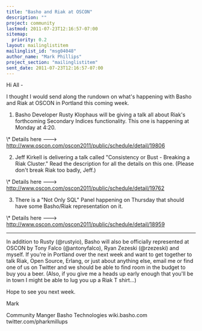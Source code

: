 ```yaml
---
title: "Basho and Riak at OSCON"
description: ""
project: community
lastmod: 2011-07-23T12:16:57-07:00
sitemap:
  priority: 0.2
layout: mailinglistitem
mailinglist_id: "msg04048"
author_name: "Mark Phillips"
project_section: "mailinglistitem"
sent_date: 2011-07-23T12:16:57-07:00
---
```



Hi All -

I thought I would send along the rundown on what's happening with
Basho and Riak at OSCON in Portland this coming week.

1) Basho Developer Rusty Klophaus will be giving a talk all about
Riak's forthcoming Secondary Indices functionality. This one is
happening at Monday at 4:20.

\\* Details here ---&gt; http://www.oscon.com/oscon2011/public/schedule/detail/19806

2) Jeff Kirkell is delivering a talk called "Consistency or Bust -
Breaking a Riak Cluster." Read the description for all the details on
this one. (Please don't break Riak too badly, Jeff.)

\\* Details here ---&gt; http://www.oscon.com/oscon2011/public/schedule/detail/19762

3) There is a "Not Only SQL" Panel happening on Thursday that should
have some Basho/Riak representation on it.

\\* Details here ---&gt; http://www.oscon.com/oscon2011/public/schedule/detail/18959

----

In addition to Rusty (@rustyio), Basho will also be officially
represented at OSCON by Tony Falco (@antonyfalco), Ryan Zezeski
(@rzezeski) and myself. If you're in Portland over the next week and
want to get together to talk Riak, Open Source, Erlang, or just about
anything else, email me or find one of us on Twitter and we should be
able to find room in the budget to buy you a beer. (Also, if you give
me a heads up early enough that you'll be in town I might be able to
lug you up a Riak T shirt...)

Hope to see you next week.

Mark

Community Manger
Basho Technologies
wiki.basho.com
twitter.com/pharkmillups

